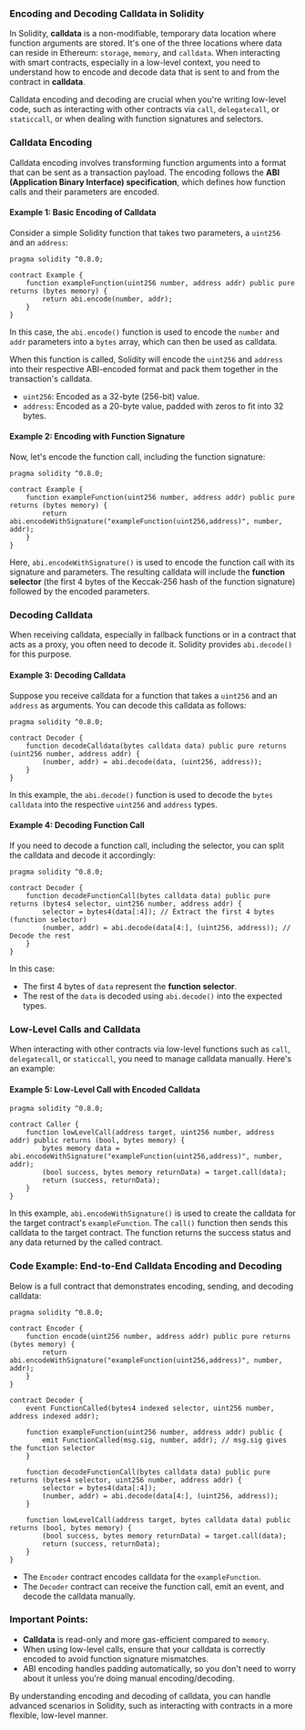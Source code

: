 ### Encoding and Decoding Calldata in Solidity

In Solidity, **calldata** is a non-modifiable, temporary data location where function arguments are stored. It's one of the three locations where data can reside in Ethereum: `storage`, `memory`, and `calldata`. When interacting with smart contracts, especially in a low-level context, you need to understand how to encode and decode data that is sent to and from the contract in **calldata**.

Calldata encoding and decoding are crucial when you're writing low-level code, such as interacting with other contracts via `call`, `delegatecall`, or `staticcall`, or when dealing with function signatures and selectors.

### Calldata Encoding

Calldata encoding involves transforming function arguments into a format that can be sent as a transaction payload. The encoding follows the **ABI (Application Binary Interface) specification**, which defines how function calls and their parameters are encoded.

#### Example 1: Basic Encoding of Calldata

Consider a simple Solidity function that takes two parameters, a `uint256` and an `address`:

```solidity
pragma solidity ^0.8.0;

contract Example {
    function exampleFunction(uint256 number, address addr) public pure returns (bytes memory) {
        return abi.encode(number, addr);
    }
}
```

In this case, the `abi.encode()` function is used to encode the `number` and `addr` parameters into a `bytes` array, which can then be used as calldata.

When this function is called, Solidity will encode the `uint256` and `address` into their respective ABI-encoded format and pack them together in the transaction's calldata.

- `uint256`: Encoded as a 32-byte (256-bit) value.
- `address`: Encoded as a 20-byte value, padded with zeros to fit into 32 bytes.

#### Example 2: Encoding with Function Signature

Now, let's encode the function call, including the function signature:

```solidity
pragma solidity ^0.8.0;

contract Example {
    function exampleFunction(uint256 number, address addr) public pure returns (bytes memory) {
        return abi.encodeWithSignature("exampleFunction(uint256,address)", number, addr);
    }
}
```

Here, `abi.encodeWithSignature()` is used to encode the function call with its signature and parameters. The resulting calldata will include the **function selector** (the first 4 bytes of the Keccak-256 hash of the function signature) followed by the encoded parameters.

### Decoding Calldata

When receiving calldata, especially in fallback functions or in a contract that acts as a proxy, you often need to decode it. Solidity provides `abi.decode()` for this purpose.

#### Example 3: Decoding Calldata

Suppose you receive calldata for a function that takes a `uint256` and an `address` as arguments. You can decode this calldata as follows:

```solidity
pragma solidity ^0.8.0;

contract Decoder {
    function decodeCalldata(bytes calldata data) public pure returns (uint256 number, address addr) {
        (number, addr) = abi.decode(data, (uint256, address));
    }
}
```

In this example, the `abi.decode()` function is used to decode the `bytes calldata` into the respective `uint256` and `address` types.

#### Example 4: Decoding Function Call

If you need to decode a function call, including the selector, you can split the calldata and decode it accordingly:

```solidity
pragma solidity ^0.8.0;

contract Decoder {
    function decodeFunctionCall(bytes calldata data) public pure returns (bytes4 selector, uint256 number, address addr) {
        selector = bytes4(data[:4]); // Extract the first 4 bytes (function selector)
        (number, addr) = abi.decode(data[4:], (uint256, address)); // Decode the rest
    }
}
```

In this case:
- The first 4 bytes of `data` represent the **function selector**.
- The rest of the `data` is decoded using `abi.decode()` into the expected types.

### Low-Level Calls and Calldata

When interacting with other contracts via low-level functions such as `call`, `delegatecall`, or `staticcall`, you need to manage calldata manually. Here's an example:

#### Example 5: Low-Level Call with Encoded Calldata

```solidity
pragma solidity ^0.8.0;

contract Caller {
    function lowLevelCall(address target, uint256 number, address addr) public returns (bool, bytes memory) {
        bytes memory data = abi.encodeWithSignature("exampleFunction(uint256,address)", number, addr);
        (bool success, bytes memory returnData) = target.call(data);
        return (success, returnData);
    }
}
```

In this example, `abi.encodeWithSignature()` is used to create the calldata for the target contract's `exampleFunction`. The `call()` function then sends this calldata to the target contract. The function returns the success status and any data returned by the called contract.

### Code Example: End-to-End Calldata Encoding and Decoding

Below is a full contract that demonstrates encoding, sending, and decoding calldata:

```solidity
pragma solidity ^0.8.0;

contract Encoder {
    function encode(uint256 number, address addr) public pure returns (bytes memory) {
        return abi.encodeWithSignature("exampleFunction(uint256,address)", number, addr);
    }
}

contract Decoder {
    event FunctionCalled(bytes4 indexed selector, uint256 number, address indexed addr);

    function exampleFunction(uint256 number, address addr) public {
        emit FunctionCalled(msg.sig, number, addr); // msg.sig gives the function selector
    }

    function decodeFunctionCall(bytes calldata data) public pure returns (bytes4 selector, uint256 number, address addr) {
        selector = bytes4(data[:4]);
        (number, addr) = abi.decode(data[4:], (uint256, address));
    }

    function lowLevelCall(address target, bytes calldata data) public returns (bool, bytes memory) {
        (bool success, bytes memory returnData) = target.call(data);
        return (success, returnData);
    }
}
```

- The `Encoder` contract encodes calldata for the `exampleFunction`.
- The `Decoder` contract can receive the function call, emit an event, and decode the calldata manually.

### Important Points:
- **Calldata** is read-only and more gas-efficient compared to `memory`.
- When using low-level calls, ensure that your calldata is correctly encoded to avoid function signature mismatches.
- ABI encoding handles padding automatically, so you don't need to worry about it unless you're doing manual encoding/decoding.

By understanding encoding and decoding of calldata, you can handle advanced scenarios in Solidity, such as interacting with contracts in a more flexible, low-level manner.